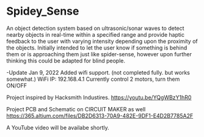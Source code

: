# Spidey_Sense

An object detection system based on ultrasonic/sonar waves to detect nearby objects in real-time within a specified range and provide haptic feedback to the user with varying intensity depending upon the proximity of the objects. Initially intended to let the user know if something is behind them or is approaching them just like spider-sense, however upon further thinking this could be adapted for blind people.

-Update Jan 9, 2022
Added wifi support. (not completed fully. but works somewhat.)
WiFi IP: 192.168.4.1
Currently control 2 motors, turn them ON/OFF

Project inspired by Hacksmith Industires. https://youtu.be/YQgWBzY1hR0

Project PCB and Schematic on CIRCUIT MAKER as well https://365.altium.com/files/DB2D6313-70A9-482E-9DF1-E4D2B7785A2F

A YouTube video will be availabe shortly.
